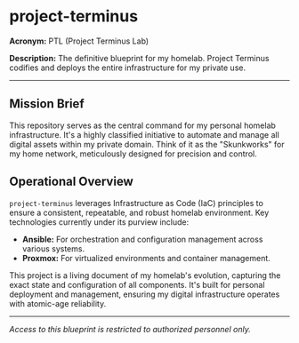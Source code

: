 # project-terminus

**Acronym:** PTL (Project Terminus Lab)

**Description:** The definitive blueprint for my homelab. Project Terminus codifies and deploys the entire infrastructure for my private use.

---

## Mission Brief

This repository serves as the central command for my personal homelab infrastructure. It's a highly classified initiative to automate and manage all digital assets within my private domain. Think of it as the "Skunkworks" for my home network, meticulously designed for precision and control.

## Operational Overview

`project-terminus` leverages Infrastructure as Code (IaC) principles to ensure a consistent, repeatable, and robust homelab environment. Key technologies currently under its purview include:

*   **Ansible:** For orchestration and configuration management across various systems.
*   **Proxmox:** For virtualized environments and container management.

This project is a living document of my homelab's evolution, capturing the exact state and configuration of all components. It's built for personal deployment and management, ensuring my digital infrastructure operates with atomic-age reliability.

---

*Access to this blueprint is restricted to authorized personnel only.*